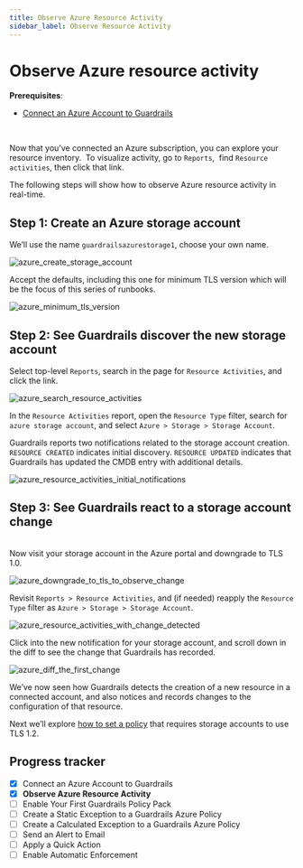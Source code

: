 ```yaml
---
title: Observe Azure Resource Activity
sidebar_label: Observe Resource Activity
---
```



# Observe Azure resource activity

**Prerequisites**: 

- [Connect an Azure Account to Guardrails](/guardrails/docs/getting-started/getting-started-azure/connect-a-subscription/)


 

Now that you’ve connected an Azure subscription, you can explore your resource inventory.  To visualize activity, go to `Reports`,  find `Resource activities`, then click that link. 

The following steps will show how to observe Azure resource activity in real-time.

## Step 1: Create an Azure storage account

We’ll use the name `guardrailsazurestorage1`, choose your own name.  

<p><img alt="azure_create_storage_account" src="/images/docs/guardrails/getting-started/getting-started-azure/observe-azure-activity/azure-create-storage-account.png"/></p>

Accept the defaults, including this one for minimum TLS version which will be the focus of this series of runbooks.

<p><img alt="azure_minimum_tls_version" src="/images/docs/guardrails/getting-started/getting-started-azure/observe-azure-activity/azure-minimum-tls-version.png"/></p>

## Step 2: See Guardrails discover the new storage account

Select top-level `Reports`, search in the page for `Resource Activities`, and click the link.

<p><img alt="azure_search_resource_activities" src="/images/docs/guardrails/getting-started/getting-started-azure/observe-azure-activity/azure-search-resource-activities.png"/></p>

In the `Resource Activities` report, open the `Resource Type` filter, search for `azure storage account`, and select `Azure > Storage > Storage Account`.

Guardrails reports two notifications related to the storage account creation. `RESOURCE CREATED` indicates initial discovery. `RESOURCE UPDATED` indicates that Guardrails has updated the CMDB entry with additional details.

<p><img alt="azure_resource_activities_initial_notifications" src="/images/docs/guardrails/getting-started/getting-started-azure/observe-azure-activity/azure-resource-activities-initial-notifications.png"/></p>

## Step 3: See Guardrails react to a storage account change

   
Now visit your storage account in the Azure portal and downgrade to TLS 1.0.

<p><img alt="azure_downgrade_to_tls_to_observe_change" src="/images/docs/guardrails/getting-started/getting-started-azure/observe-azure-activity/azure-downgrade-to-tls-to-observe-change.png"/></p>

Revisit `Reports > Resource Activities`, and (if needed) reapply the `Resource Type` filter as `Azure > Storage > Storage Account`.  

<p><img alt="azure_resource_activities_with_change_detected" src="/images/docs/guardrails/getting-started/getting-started-azure/observe-azure-activity/azure-resource-activities-with-change-detected.png"/></p>

Click into the new notification for your storage account, and scroll down in the diff to see the change that Guardrails has recorded.  

<p><img alt="azure_diff_the_first_change" src="/images/docs/guardrails/getting-started/getting-started-azure/observe-azure-activity/azure-diff-the-first-change.png"/></p>

We’ve now seen how Guardrails detects the creation of a new resource in a connected account, and also notices and records changes to the configuration of that resource.  
  
Next we’ll explore [how to set a policy](/guardrails/docs/runbooks/getting-started-azure/attach-a-policy) that requires storage accounts to use TLS 1.2.


## Progress tracker

- [x] Connect an Azure Account to Guardrails
- [x] **Observe Azure Resource Activity**
- [ ] Enable Your First Guardrails Policy Pack
- [ ] Create a Static Exception to a Guardrails Azure Policy
- [ ] Create a Calculated Exception to a Guardrails Azure Policy
- [ ] Send an Alert to Email
- [ ] Apply a Quick Action
- [ ] Enable Automatic Enforcement
